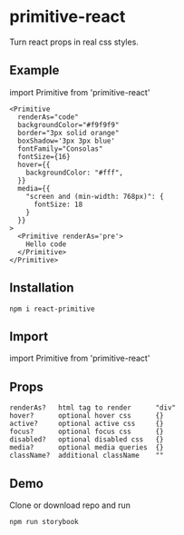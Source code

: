 # primitive-react

Turn react props in real css styles.

## Example

import Primitive from 'primitive-react'

    <Primitive
      renderAs="code"
      backgroundColor="#f9f9f9"
      border="3px solid orange"
      boxShadow='3px 3px blue'
      fontFamily="Consolas"
      fontSize={16}
      hover={{
        backgroundColor: "#fff",
      }}
      media={{
        "screen and (min-width: 768px)": {
          fontSize: 18
        }
      }}
    >
      <Primitive renderAs='pre'>
        Hello code
      </Primitive>
    </Primitive>

## Installation

    npm i react-primitive

## Import

import Primitive from 'primitive-react'

## Props

    renderAs?   html tag to render      "div"
    hover?      optional hover css      {}
    active?     optional active css     {}
    focus?      optional focus css      {}
    disabled?   optional disabled css   {}
    media?      optional media queries  {}
    className?  additional className    ""

## Demo

Clone or download repo and run

    npm run storybook
